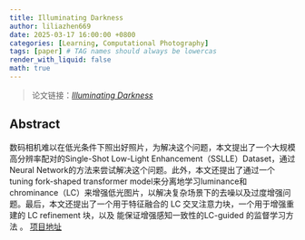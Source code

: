 ```yaml
---
title: Illuminating Darkness
author: liliazhen669
date: 2025-03-17 16:00:00 +0800
categories: [Learning, Computational Photography]
tags: [paper] # TAG names should always be lowercas
render_with_liquid: false
math: true
---
```



> 论文链接：*[Illuminating Darkness](https://arxiv.org/pdf/2503.06898)*


## Abstract

数码相机难以在低光条件下照出好照片，为解决这个问题，本文提出了一个大规模高分辨率配对的Single-Shot Low-Light Enhancement（SSLLE）Dataset，通过Neural Network的方法来尝试解决这个问题。此外，本文还提出了通过一个tuning fork-shaped transformer model来分离地学习luminance和chrominance（LC）来增强低光图片，以解决复杂场景下的去噪以及过度增强问题。最后，本文还提出了一个用于特征融合的 LC 交叉注意力块，一个用于增强重建的 LC refinement 块，以及 能保证增强感知一致性的LC-guided 的监督学习方法 。 [项目地址](https://github.com/sharif-apu/LSD-TFFormer)